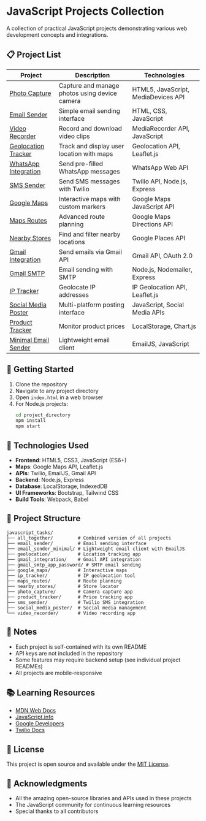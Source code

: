 # JavaScript Projects Collection

A collection of practical JavaScript projects demonstrating various web development concepts and integrations.

## 📋 Project List

| Project | Description | Technologies |
|---------|-------------|--------------|
| [Photo Capture](/photo_capture) | Capture and manage photos using device camera | HTML5, JavaScript, MediaDevices API |
| [Email Sender](/email_sender) | Simple email sending interface | HTML, CSS, JavaScript |
| [Video Recorder](/video_recorder) | Record and download video clips | MediaRecorder API, JavaScript |
| [Geolocation Tracker](/geolocation) | Track and display user location with maps | Geolocation API, Leaflet.js |
| [WhatsApp Integration](/whatsapp_integration) | Send pre-filled WhatsApp messages | WhatsApp Web API |
| [SMS Sender](/sms_sender) | Send SMS messages with Twilio | Twilio API, Node.js, Express |
| [Google Maps](/google_maps) | Interactive maps with custom markers | Google Maps JavaScript API |
| [Maps Routes](/maps_routes) | Advanced route planning | Google Maps Directions API |
| [Nearby Stores](/nearby_stores) | Find and filter nearby locations | Google Places API |
| [Gmail Integration](/gmail_integration) | Send emails via Gmail API | Gmail API, OAuth 2.0 |
| [Gmail SMTP](/gmail_smtp_app_password) | Email sending with SMTP | Node.js, Nodemailer, Express |
| [IP Tracker](/ip_tracker) | Geolocate IP addresses | IP Geolocation API, Leaflet.js |
| [Social Media Poster](/social_media_poster) | Multi-platform posting interface | JavaScript, Social Media APIs |
| [Product Tracker](/product_tracker) | Monitor product prices | LocalStorage, Chart.js |
| [Minimal Email Sender](/email_sender_minimal) | Lightweight email client | EmailJS, JavaScript |

## 🚀 Getting Started

1. Clone the repository
2. Navigate to any project directory
3. Open `index.html` in a web browser
4. For Node.js projects:
   ```bash
   cd project_directory
   npm install
   npm start
   ```

## 🔧 Technologies Used

- **Frontend**: HTML5, CSS3, JavaScript (ES6+)
- **Maps**: Google Maps API, Leaflet.js
- **APIs**: Twilio, EmailJS, Gmail API
- **Backend**: Node.js, Express
- **Database**: LocalStorage, IndexedDB
- **UI Frameworks**: Bootstrap, Tailwind CSS
- **Build Tools**: Webpack, Babel

## 📂 Project Structure

```
javascript_tasks/
├── all_together/         # Combined version of all projects
├── email_sender/         # Email sending interface
├── email_sender_minimal/ # Lightweight email client with EmailJS
├── geolocation/          # Location tracking app
├── gmail_integration/    # Gmail API integration
├── gmail_smtp_app_password/ # SMTP email sending
├── google_maps/          # Interactive maps
├── ip_tracker/           # IP geolocation tool
├── maps_routes/          # Route planning
├── nearby_stores/        # Store locator
├── photo_capture/        # Camera capture app
├── product_tracker/      # Price tracking app
├── sms_sender/           # Twilio SMS integration
├── social_media_poster/  # Social media management
└── video_recorder/       # Video recording app
```

## 📝 Notes

- Each project is self-contained with its own README
- API keys are not included in the repository
- Some features may require backend setup (see individual project READMEs)
- All projects are mobile-responsive

## 📚 Learning Resources

- [MDN Web Docs](https://developer.mozilla.org/)
- [JavaScript.info](https://javascript.info/)
- [Google Developers](https://developers.google.com/)
- [Twilio Docs](https://www.twilio.com/docs/)

## 📄 License

This project is open source and available under the [MIT License](LICENSE).

## 🙏 Acknowledgments

- All the amazing open-source libraries and APIs used in these projects
- The JavaScript community for continuous learning resources
- Special thanks to all contributors
